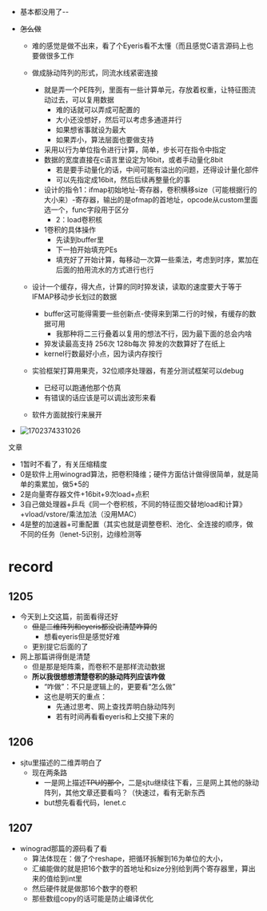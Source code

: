 * 基本都没用了--
* ~~怎么做~~

  * 难的感觉是做不出来，看了个Eyeris看不太懂（而且感觉C语言源码上也要做很多工作
  * 做成脉动阵列的形式，同流水线紧密连接

    * 就是弄一个PE阵列，里面有一些计算单元，存放着权重，让特征图流动过去，可以复用数据
      * 难的话就可以弄成可配置的
      * 大小还没想好，然后可以考虑多通道并行
      * 如果想省事就设为最大
      * 如果弄小，算法层面也要做支持
    * 采用以行为单位指令进行计算，简单，步长可在指令中指定
    * 数据的宽度直接在c语言里设定为16bit，或者手动量化8bit
      * 若是要手动量化的话，中间可能有溢出的问题，还得设计量化部件
      * 可以先指定成16bit，然后后续再整量化的事
    * 设计的指令1：ifmap初始地址-寄存器，卷积横移size（可能根据行的大小来）-寄存器，输出的是ofmap的首地址，opcode从custom里面选一个，func字段用于区分
      * 2：load卷积核
    * 1卷积的具体操作
      * 先读到buffer里
      * 下一拍开始填充PEs
      * 填充好了开始计算，每移动一次算一些乘法，考虑到时序，累加在后面的拍用流水的方式进行也行
  * 设计一个缓存，得大点，计算的同时猝发读，读取的速度要大于等于IFMAP移动步长划过的数据

    * buffer这可能得需要一些创新点-使得来到第二行的时候，有缓存的数据可用
      * 我那种将二三行叠着以复用的想法不行，因为最下面的总会内啥
    * 猝发读最高支持	256次 128b每次	猝发的次数算好了在纸上
    * kernel行数最好小点，因为读内存按行
  * 实验框架打算用果壳，32位顺序处理器，有差分测试框架可以debug

    * 已经可以跑通他那个仿真
    * 有错误的话应该是可以调出波形来看
  * 软件方面就按行来展开
* ![1702374331026](image/now/1702374331026.png)





文章

* 1暂时不看了，有关压缩精度
* 0是软件上用winograd算法，把卷积降维；硬件方面估计做得很简单，就是简单的乘累加，做5*5的
* 2是向量寄存器文件+16bit+9次load+点积
* 3自己做处理器+乒乓《同一个卷积核，不同的特征图交替地load和计算》+vload/vstore/乘法加法（没用MAC）
* 4是整的加速器+可重配置（其实也就是调整卷积、池化、全连接的顺序，做不同的任务（lenet-5识别，边缘检测等


# record

## 1205

* 今天到上交这篇，前面看得还好
  * ~~但是二维阵列和eyeris都没说清楚咋算的~~
    * 想看eyeris但是感觉好难
  * 更别提它后面的了
* 网上那篇讲得倒是清楚
  * 但是那是矩阵乘，而卷积不是那样流动数据
  * **所以我很想想清楚卷积的脉动阵列应该咋做**
    * “咋做”：不只是逻辑上的，更要看“怎么做”
    * 这也是明天的重点：
      * 先通过思考、网上查找弄明白脉动阵列
      * 若有时间再看看eyeris和上交接下来的

## 1206

* sjtu里描述的二维弄明白了
  * 现在两条路
    * 一是网上描述~~TPU的那个~~，二是sjtu继续往下看，三是网上其他的脉动阵列，其他文章还要看吗？（快速过，看有无新东西
    * but想先看看代码，lenet.c

## 1207

* winograd那篇的源码看了看
  * 算法体现在：做了个reshape，把循环拆解到16为单位的大小，
  * 汇编能做的就是把16个数字的首地址和size分别给到两个寄存器里，算出来的值给到int里
  * 然后硬件就是做那16个数字的卷积
  * 那些数组copy的话可能是防止编译优化
